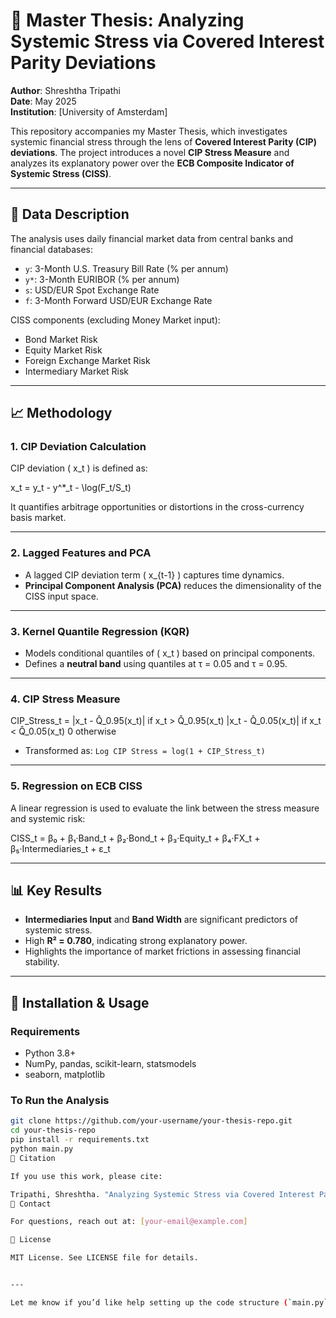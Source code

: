 # 📘 Master Thesis: Analyzing Systemic Stress via Covered Interest Parity Deviations

**Author**: Shreshtha Tripathi  
**Date**: May 2025  
**Institution**: [University of Amsterdam]

This repository accompanies my Master Thesis, which investigates systemic financial stress through the lens of **Covered Interest Parity (CIP) deviations**. The project introduces a novel **CIP Stress Measure** and analyzes its explanatory power over the **ECB Composite Indicator of Systemic Stress (CISS)**.

---

## 🧾 Data Description

The analysis uses daily financial market data from central banks and financial databases:

- `y`: 3-Month U.S. Treasury Bill Rate (% per annum)
- `y*`: 3-Month EURIBOR (% per annum)
- `s`: USD/EUR Spot Exchange Rate
- `f`: 3-Month Forward USD/EUR Exchange Rate

CISS components (excluding Money Market input):
- Bond Market Risk
- Equity Market Risk
- Foreign Exchange Market Risk
- Intermediary Market Risk

---

## 📈 Methodology

### 1. CIP Deviation Calculation

CIP deviation \( x_t \) is defined as:

x_t = y_t - y^*_t - \log(F_t/S_t)


It quantifies arbitrage opportunities or distortions in the cross-currency basis market.

---

### 2. Lagged Features and PCA

- A lagged CIP deviation term \( x_{t-1} \) captures time dynamics.
- **Principal Component Analysis (PCA)** reduces the dimensionality of the CISS input space.

---

### 3. Kernel Quantile Regression (KQR)

- Models conditional quantiles of \( x_t \) based on principal components.
- Defines a **neutral band** using quantiles at τ = 0.05 and τ = 0.95.

---

### 4. CIP Stress Measure

CIP_Stress_t =
|x_t - Q̂_0.95(x_t)| if x_t > Q̂_0.95(x_t)
|x_t - Q̂_0.05(x_t)| if x_t < Q̂_0.05(x_t)
0 otherwise


- Transformed as: `Log CIP Stress = log(1 + CIP_Stress_t)`

---

### 5. Regression on ECB CISS

A linear regression is used to evaluate the link between the stress measure and systemic risk:

CISS_t = β₀ + β₁·Band_t + β₂·Bond_t + β₃·Equity_t + β₄·FX_t + β₅·Intermediaries_t + ε_t


---

## 📊 Key Results

- **Intermediaries Input** and **Band Width** are significant predictors of systemic stress.
- High **R² = 0.780**, indicating strong explanatory power.
- Highlights the importance of market frictions in assessing financial stability.

---

## 🔧 Installation & Usage

### Requirements

- Python 3.8+
- NumPy, pandas, scikit-learn, statsmodels
- seaborn, matplotlib

### To Run the Analysis

```bash
git clone https://github.com/your-username/your-thesis-repo.git
cd your-thesis-repo
pip install -r requirements.txt
python main.py
🧾 Citation

If you use this work, please cite:

Tripathi, Shreshtha. "Analyzing Systemic Stress via Covered Interest Parity Deviations." Master Thesis, [University Name], May 2025.
📩 Contact

For questions, reach out at: [your-email@example.com]

📄 License

MIT License. See LICENSE file for details.


---

Let me know if you’d like help setting up the code structure (`main.py`, data folders, etc.) or generating plots for the README.
